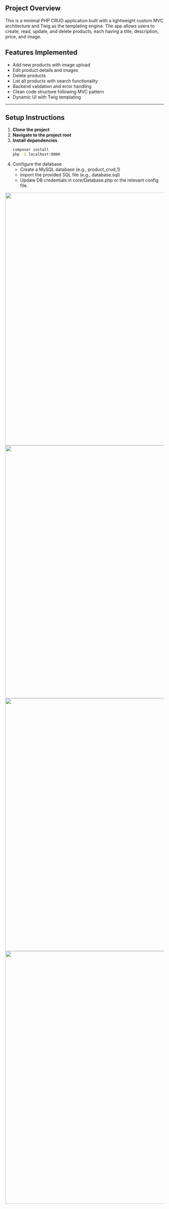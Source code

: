 ##  Project Overview

This is a minimal PHP CRUD application built with a lightweight custom MVC architecture and Twig as the templating engine. The app allows users to create, read, update, and delete products, each having a title, description, price, and image.

##  Features Implemented

- Add new products with image upload
- Edit product details and images
- Delete products
- List all products with search functionality
- Backend validation and error handling
- Clean code structure following MVC pattern
- Dynamic UI with Twig templating

---

##  Setup Instructions

1. **Clone the project**
2. **Navigate to the project root**
3. **Install dependencies**
   ```bash
   composer install
   php -S localhost:8000
4. Configure the database
   - Create a MySQL database (e.g., product_crud_1)
   - Import the provided SQL file (e.g., database.sql)
   - Update DB credentials in core/Database.php or the relevant config file.

<p align="center">
  <img src="screenshots/image_1.jpg" width="800"/>
  <img src="screenshots/image_2.jpg" width="800"/>
  <img src="screenshots/image_3.jpg" width="800"/>
  <img src="screenshots/image_4.jpg" width="800"/>
</p>
